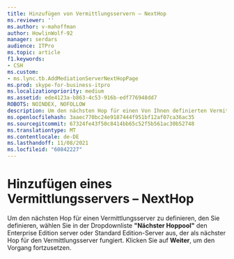 ```yaml
---
title: Hinzufügen von Vermittlungsservern – NextHop
ms.reviewer: ''
ms.author: v-mahoffman
author: HowlinWolf-92
manager: serdars
audience: ITPro
ms.topic: article
f1.keywords:
- CSH
ms.custom:
- ms.lync.tb.AddMediationServerNextHopPage
ms.prod: skype-for-business-itpro
ms.localizationpriority: medium
ms.assetid: ede4123a-b863-4c53-916b-edf776948dd7
ROBOTS: NOINDEX, NOFOLLOW
description: Um den nächsten Hop für einen Von Ihnen definierten Vermittlungsserver zu definieren, wählen Sie in der Dropdownliste "Nächster Hoppool" den Enterprise Edition-Server oder Standard Edition-Server aus, der als nächster Hop für den Vermittlungsserver fungiert. Klicken Sie auf Weiter, um den Vorgang fortzusetzen.
ms.openlocfilehash: 3aaec770bc24e9187444f951bf12af07ca36ac35
ms.sourcegitcommit: 67324fe43f50c8414bb65c52f5b561ac30b52748
ms.translationtype: MT
ms.contentlocale: de-DE
ms.lasthandoff: 11/08/2021
ms.locfileid: "60842227"
---
```

# <a name="add-mediation-server-nexthop"></a>Hinzufügen eines Vermittlungsservers – NextHop
 
Um den nächsten Hop für einen Vermittlungsserver zu definieren, den Sie definieren, wählen Sie in der Dropdownliste **"Nächster Hoppool"** den Enterprise Edition server oder Standard Edition-Server aus, der als nächster Hop für den Vermittlungsserver fungiert. Klicken Sie auf **Weiter**, um den Vorgang fortzusetzen.
  

